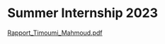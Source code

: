 # Summer Internship 2023
[Rapport_Timoumi_Mahmoud.pdf](https://github.com/Timoumi-Mahmoud/Summer_Internship_2023/files/13766912/Rapport_Timoumi_Mahmoud.pdf)

